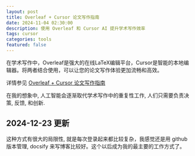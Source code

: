```yaml
---
layout: post
title: Overleaf + Cursor 论文写作指南
date: 2024-11-04 02:30:00
description: 使用 Overleaf 和 Cursor AI 提升学术写作效率
tags: cursor 
categories: tools
featured: false
---
```


在学术写作中，Overleaf是强大的在线LaTeX编辑平台，Cursor是智能的本地编辑器。将两者结合使用，可以让您的论文写作体验更加流畅和高效。

详情参见 [Overleaf + Cursor 论文写作指南](https://github.com/1587causalai/LLM-Quickstart-Guide/blob/main/cursor/overleaf-cursor-guide.md)


在我的想象中, 人工智能会逐渐取代学术写作中的重复性工作, 人们只需要负责决策, 反馈, 和创新.


## 2024-12-23 更新

这种方式有很大的局限性, 就是每次登录起来都比较复杂，我感觉还是用 github 版本管理,  docsify 来写博客比较好。这个以后成为我的最主要的工作方式了。